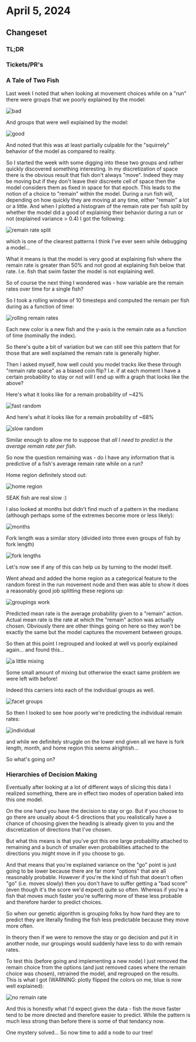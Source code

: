 # April 5, 2024

## Changeset

### TL;DR

### Tickets/PR's

### A Tale of Two Fish

Last week I noted that when looking at movement choices while on a "run" there were groups that we poorly explained by the model:

![bad](2024_03_29/bad.png)

And groups that were well explained by the model:

![good](2024_03_29/good.png)

And noted that this was at least partially culpable for the "squirrely" behavior of the model as compared to reality. 

So I started the week with some digging into these two groups and rather quickly discovered something interesting. In my discretization of space there is the obvious result that fish don't always "move". Indeed they may be moving but if they don't leave their discreete cell of space then the model considers them as fixed in space for that epoch. This leads to the notion of a choice to "remain" within the model. During a run fish will, depending on how quickly they are moving at any time, either "remain" a lot or a little. And when I plotted a histogram of the remain rate per fish split by whether the model did a good of explaining their behavior during a run or not (explained variance > 0.4) I got the following:

![remain rate split](2024_04_05/split_remain_rate.png)

which is one of the clearest patterns I think I've ever seen while debugging a model... 

What it means is that the model is very good at explaining fish where the remain rate is greater than 50% and not good at explaining fish below that rate. I.e. fish that swim faster the model is not explaining well. 

So of course the next thing I wondered was - how variable are the remain rates over time for a single fish? 

So I took a rolling window of 10 timesteps and computed the remain per fish during as a function of time:

![rolling remain rates](2024_04_05/rolling_remain_rates.png)

Each new color is a new fish and the y-axis is the remain rate as a function of time (nominally the index). 

So there's quite a bit of variation but we can still see this pattern that for those that are well explained the remain rate is generally higher. 

Then I asked myself, how well could you model tracks like these through "remain rate space" as a biased coin flip? I.e. if at each moment I have a certain probability to stay or not will I end up with a graph that looks like the above?

Here's what it looks like for a remain probability of ~42%

![fast random](2024_04_05/fast_random.png)

And here's what it looks like for a remain probability of ~68%

![slow random](2024_04_05/slow_random.png)

Similar enough to allow me to suppose that *all I need to predict is the average remain rate per fish*. 

So now the question remaining was - do I have any information that is predictive of a fish's average remain rate while on a run?

Home region definitely stood out:

![home region](2024_04_05/home_region.png)

SEAK fish are real slow :) 

I also looked at months but didn't find much of a pattern in the medians (although perhaps some of the extremes become more or less likely):

![months](2024_04_05/months.png)

Fork length was a similar story (divided into three even groups of fish by fork length)

![fork lengths](2024_04_05/fork_lengths.png)

Let's now see if any of this can help us by turning to the model itself. 

Went ahead and added the home region as a categorical feature to the random forest in the run movement node and then was able to show it does a reasonably good job splitting these regions up:

![groupings work](2024_04_05/groupings_work.png)

Predicted mean rate is the average probability given to a "remain" action. Actual mean rate is the rate at which the "remain" action was actually chosen. Obviously there are other things going on here so they won't be exactly the same but the model captures the movement between groups. 

So then at this point I regrouped and looked at well vs poorly explained again... and found this...

![a little mixing](2024_04_05/a_little_mix.png)

Some small amount of mixing but otherwise the exact same problem we were left with before!

Indeed this carriers into each of the individual groups as well. 

![facet groups](2024_04_05/facet_groups.png)

So then I looked to see how poorly we're predicting the individual remain rates:

![individual](2024_04_05/individual_remain_rates.png)

and while we definitely struggle on the lower end given all we have is fork length, month, and home region this seems alrightish... 

So what's going on?

### Hierarchies of Decision Making

Eventually after looking at a lot of different ways of slicing this data I realized something, there are in effect two modes of operation baked into this one model. 

On the one hand you have the decision to stay or go. But if you choose to go there are usually about 4-5 directions that you realistically have a chance of choosing given the heading is already given to you and the discretization of directions that I've chosen. 

But what this means is that you've got this one large probability attached to remaining and a bunch of smaller even probabilities attached to the directions you might move in if you choose to go. 

And that means that you're explained variance on the "go" point is just going to be lower because there are far more "options" that are all reasonably probable. However if you're the kind of fish that doesn't often "go" (i.e. moves slowly) then you don't have to suffer getting a "bad score" (even though it's the score we'd expect) quite so often. Whereas if you're a fish that moves much faster you're suffering more of these less probable and therefore harder to predict choices.

So when our genetic algorithm is grouping folks by how hard they are to predict they are literally finding the fish less predictable because they move more often. 

In theory then if we were to remove the stay or go decision and put it in another node, our groupings would suddenly have less to do with remain rates. 

To test this (before going and implementing a new node) I just removed the remain choice from the options (and just removed cases where the remain choice was chosen), retrained the model, and regrouped on the results. This is what I got (WARNING: plotly flipped the colors on me, blue is now well explained):

![no remain rate](2024_04_05/no_remain_rate.png)

And this is honestly what I'd expect given the data - fish the move faster tend to be more directed and therefore easier to predict. While the pattern is much less strong than before there is some of that tendancy now. 

One mystery solved... So now time to add a node to our tree!